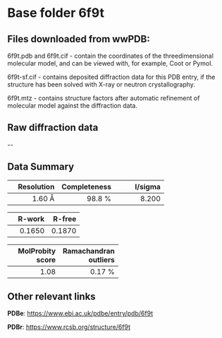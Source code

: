 # Base folder 6f9t

## Files downloaded from wwPDB:

6f9t.pdb and 6f9t.cif - contain the coordinates of the threedimensional molecular model, and can be viewed with, for example, Coot or Pymol.

6f9t-sf.cif - contains deposited diffraction data for this PDB entry, if the structure has been solved with X-ray or neutron crystallography.

6f9t.mtz - contains structure factors after automatic refinement of molecular model against the diffraction data.

## Raw diffraction data

--<br> 

## Data Summary
|   | Resolution | Completeness| I/sigma |
|---|-------------:|----------------:|--------------:|
|   |1.60 Å|98.8  %|<img width=50/>8.200|

|   | **R-work**| **R-free**   
|---|-------------:|----------------:|           
||  0.1650|  0.1870|

|   |**MolProbity<br>score**| **Ramachandran<br>outliers** 
|---|-------------:|----------------:|
||  1.08|  0.17 %|

 

 



## Other relevant links 
**PDBe**:  https://www.ebi.ac.uk/pdbe/entry/pdb/6f9t
 
**PDBr**: https://www.rcsb.org/structure/6f9t 


